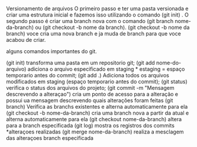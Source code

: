 Versionamento de arquivos
O primeiro passo e ter uma pasta  versionada e criar uma estrutura inicial e fazemos isso utilizando o comando (git init) . O segundo passo é criar uma branch nova com o comando (git branch nome-da-branch) ou (git checkout -b nome da branch).
(git checkout -b nome da branch) voce cria uma nova branch e ja muda de branch para que voce acabou de criar. 

alguns comandos importantes do git. 

(git init)   transforma uma pasta em um repositorio git;
(git add nome-do-arquivo)   adiciona o arquivo especificado em staging * estaging = espaço temporario antes do commit;
(git add .) Adiciona todos os arquivos modificados em staging (espaço temporario antes do commit);
(git status) verifica o status dos arquivos do projeto;
(git commit -m "Mensagem descrevendo a alteraçao") cria um ponto de acesso para a alteração e possui ua mensagem descrevendo quais alterações foram feitas
(git branch) Verifica as branchs existentes e alterna automaticamente para ela
(git checkout -b nome-da-branch) cria uma branch nova a partir da atual e alterna automaticamente para ela
(git checkout nome-da-branch) altera para a branch especificada
(git log) mostra os registros dos commits *alteraçoes realizadas
(git merge nome-da-branch) realiza a mesclagem das alteraçoes branch especificada 


